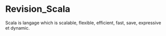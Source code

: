 # Revision_Scala
Scala is langage which is scalable, flexible, efficient, fast, save, expressive et dynamic.

